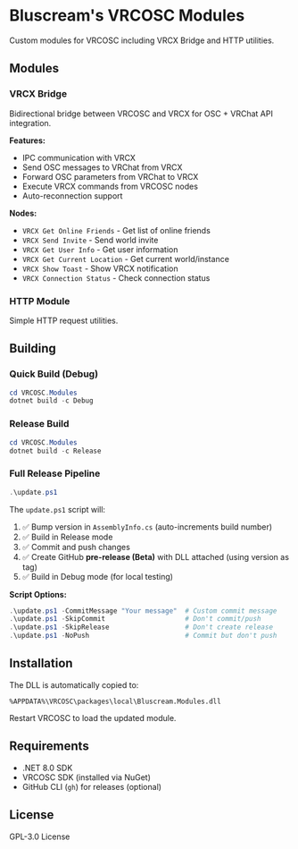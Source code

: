 # Bluscream's VRCOSC Modules

Custom modules for VRCOSC including VRCX Bridge and HTTP utilities.

## Modules

### VRCX Bridge

Bidirectional bridge between VRCOSC and VRCX for OSC + VRChat API integration.

**Features:**

- IPC communication with VRCX
- Send OSC messages to VRChat from VRCX
- Forward OSC parameters from VRChat to VRCX
- Execute VRCX commands from VRCOSC nodes
- Auto-reconnection support

**Nodes:**

- `VRCX Get Online Friends` - Get list of online friends
- `VRCX Send Invite` - Send world invite
- `VRCX Get User Info` - Get user information
- `VRCX Get Current Location` - Get current world/instance
- `VRCX Show Toast` - Show VRCX notification
- `VRCX Connection Status` - Check connection status

### HTTP Module

Simple HTTP request utilities.

## Building

### Quick Build (Debug)

```powershell
cd VRCOSC.Modules
dotnet build -c Debug
```

### Release Build

```powershell
cd VRCOSC.Modules
dotnet build -c Release
```

### Full Release Pipeline

```powershell
.\update.ps1
```

The `update.ps1` script will:

1. ✅ Bump version in `AssemblyInfo.cs` (auto-increments build number)
2. ✅ Build in Release mode
3. ✅ Commit and push changes
4. ✅ Create GitHub **pre-release (Beta)** with DLL attached (using version as tag)
5. ✅ Build in Debug mode (for local testing)

**Script Options:**

```powershell
.\update.ps1 -CommitMessage "Your message"  # Custom commit message
.\update.ps1 -SkipCommit                    # Don't commit/push
.\update.ps1 -SkipRelease                   # Don't create release
.\update.ps1 -NoPush                        # Commit but don't push
```

## Installation

The DLL is automatically copied to:

```
%APPDATA%\VRCOSC\packages\local\Bluscream.Modules.dll
```

Restart VRCOSC to load the updated module.

## Requirements

- .NET 8.0 SDK
- VRCOSC SDK (installed via NuGet)
- GitHub CLI (`gh`) for releases (optional)

## License

GPL-3.0 License

